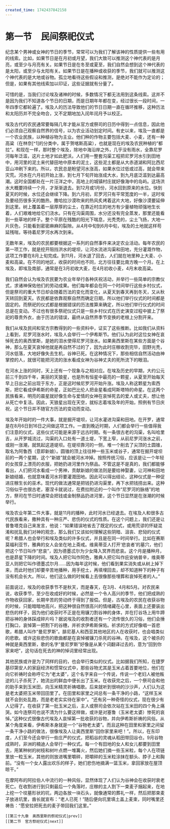 ```yaml
---
created_time: 1742437842158
---
```

# 第一节　民间祭祀仪式

纪念某个男神或女神的节日的季节，常常可以为我们了解该神的性质提供一些有用的线索。比如，如果节日是在月初或月望，我们大致可以推测这个神代表的是月亮，或至少与月亮有关。如果节日是在冬至或夏至，我们自然会想到这个神代表的是太阳，或至少与太阳有关。如果节日是在播种或收获的季节，我们就可以推测这个神代表的是大地或谷物。孤立地看待这些假设和推测，是绝对不能作为定论的；但是，如果有其他线索加以印证，这些证据就有分量了。

可惜的是，当我们讨论埃及诸神的时候，多数情况下都无法用到这条线索。这并不是因为我们不知道各个节日的日期，而是日期年年都在变，经过很长一段时间，一年四季它都轮遍了。埃及人的历法导致他们的节日日期一直在循环推移，这种历法和太阳历并不完全吻合，又不定期地加入闰年闰月予以校正。

埃及古代的农民通常要每隔几年才能从官方或祭司的日历中得到一点信息，因此他们必须自己观察自然界的信号，以为农业活动划定时间。有史以来，埃及一直都是一个农业民族，以种植谷物为主业。他们种的作物主要包括大麦、小麦，还有一种高粱（在林奈[^1]的分类中，属于贺喀斯高粱），也就是现在的埃及农民种植的“都拉”。和现在一样，那时整个埃及，除地中海沿岸之外，几乎没有雨水，全靠尼罗河每年泛滥，这片土地才如此肥沃。人们用一整套沟渠工程把尼罗河水引到田地中，用河里的泥土来代替田地中原本的泥土，这些泥土都是从大赤道湖和阿比西尼亚山冲刷下来的。所以，农民总是盼望河水涨高，如果水位过低或过高，就会带来灾荒。河水在六月初开始上涨，到七月下旬开始涨成大水，到九月底泛滥到达最高潮。这时全国都处在一片汪洋之中，高地上的城镇村庄就好像海中的岛屿。这场洪水大概要持续一个月，才渐渐退去。到12月或1月份，河水回到原来的水位。快到夏天的时候，水位还会继续下降。到六月初，尼罗河只有平常宽度的一半，这时埃及要经历很多天的酷热，撒哈拉沙漠吹来的热风炙烤着这片大地，好像沙漠要延伸到这里。树上覆盖着一层厚厚的尘土，在靠近村庄的地方有少量植物顽强地生长着，人们艰难地给它们浇水。只有在沟渠周围，水分还没有完全蒸发，那里还能看到一些草地的样子。整个平原在残酷的阳光下喘息，光秃秃的，尘土飞扬，大地一片灰色，只能看到密密麻麻的裂隙。从4月中旬到6月中旬，埃及的土地就这样苟延残喘，等待着尼罗河水再次到来。

无数年来，埃及的农民都要根据这一系列的自然事件来决定农业活动。每年农民的第一项工作，就是挖开阻挡洪水的堤坝，让河水流进沟渠和田地，充分灌溉作物，这项工作要在8月上旬完成。到11月，河水退了回去，人们就在地里种上大麦、小麦和高粱。在不同的地区，收获的时间也不同，北方往往要比南方晚一个月。在上埃及，即埃及南部，通常是在3月初收大麦，在4月初收小麦，4月末收高粱。

我们自然会认为埃及农民要为农业年举行各种庆祝活动，并举行一些简单的宗教仪式，求诸神保佑他们的劳动成果。他们每年都会在同一个时间举行这些乡村仪式，但是祭司的重大节日却会随着历法的变化而变化，从夏天到春天再到冬天，又从秋天转回到夏天。农民都是依靠观察自然而确定日期，所以他们举行仪式的时间都是固定的。而祭祀的仪式都是根据错误的历法推算来确定，所以他们举行仪式的时间总是在变动。不过也有很多祭祀仪式只是一些乡村仪式在历史演变过程中披上了祭祀的尊贵外衣，由于历法的错误，最终从自然界季节变换的老根上分割开来。

我们从埃及民间和官方宗教得到的一些资料中，证实了这些推断。比如我们从资料上看到，尼罗河涨水时，埃及人会举行一个伊希斯节。他们认为此时这位女神在哀悼死去的奥西里斯，是她的泪水使得尼罗河涨水。如果奥西里斯在某些方面是个谷神，那么在夏天哀悼他就是再自然不过的了，因为此时庄稼收割完毕，田野光秃，河水低落，大地好像失去生机，谷神已死。在这种情况下，那些相信自然活动由神掌控的人，就很可能把河流的涨水看成女神为谷神丈夫的死所流下的眼泪。

在河水上涨的同时，天上还有一个现象与之相对应。在埃及历史的早期，大约公元前三千到四千年，美丽的天狼星，也是所有恒星中最亮的一颗星，从夏至开始每天早上日出之前出现于东方，正是这时候尼罗河开始升涨。埃及人称这颗星为索西斯，把它看成伊希斯的命星，正如巴比伦人把金星看成阿斯塔特的命星。在这两个民族看来，明亮的晨星就好像生命与爱情的女神在哀悼死去的爱人或丈夫，想让他从死亡中复活。因此，天狼星出现在天空，就标志着埃及年的开始，照例有节日庆祝，这个节日并不随官方历法的变动而变动。

埃及年开始时的一件大事，就是掘开堤坝，让河水灌进沟渠和田地。在开罗，通常是在8月6日到16日之间做这项工作。一直到晚近时期，人们都会举行一些值得我们注意的仪式，这些仪式可能是来源于远古时期。有一条很古老的沟渠，名叫哈里吉，从开罗城流过，沟渠的入口处有一道土堤，下宽上窄，从前尼罗河涨水之前，或刚一涨潮，就筑起这道堤坝。在堤坝靠河的一侧，堆一个削去了尖顶的土圆锥，取名为阿鲁西（意即新娘）。圆锥的顶上往往种一些玉米或谷子，通常在掘开堤坝前的一两个星期，这个“新娘”就会被河水冲掉。按照传统习俗，应该是让一个年轻的女孩穿上漂亮的衣服，把她扔进河里作为祭品。不管这是不是真的，我们都能够看出，人们把河水看成一个男神，贡献新娘的做法则是要给神娶妻，让河神和田地新娘结婚，也就意味着河水将要灌溉田地。因此可以得出结论，这种仪式是一种促进庄稼生长的巫术。现代的做法通常是把钱扔进沟渠里，再下水把钱捞出来。这种习俗似乎也很古老，塞涅卡就说过，在费拉附近的一个叫作“尼罗河的脉络”的地方，祭司在节日时通常会把钱或金制祭品扔进河里，这个节日显然是在涨潮的时候举行。

埃及农业年第二件大事，就是11月的播种，此时河水已经退去。在埃及人和很多古代民族看来，撒种具有一种庄严、悲伤的仪式的性质。在这个问题上，我们还是让普鲁塔克自己来发言，他说：“如果错误地省去了既定的仪式，或用荒谬的怀疑混淆和扰乱我们对神的观念，那么我们又该如何理解这些阴暗、沮丧、悲恸的仪式呢？希腊人也会举行和埃及类似的许多仪式，并且是在同一时间举行。比如在赛斯莫福利亚节，雅典的女人会坐在地上斋戒。维奥蒂亚人打开‘悲哀者’的墓穴，他们把这个节日叫作“悲哀”，因为德墨忒尔为少女降入冥界而悲哀。这个月是播种月，也是昴星下降的时间。埃及人把它叫作阿色，雅典人把它叫作庇安纳普辛，维奥蒂亚人则把它叫作德墨忒尔月……因为每年这时候，他们看到果实消失或从树上掉下来，而此时他们却要辛苦地播种，用手挖土，再填埋回去，却不知道种下的种子有没有机会长大。所以，他们这么做的时候看上去很像那些埋葬和哀悼死者的人。”

前面说过，埃及的收获季节不是秋天，而是春天，在3月、4月和5月。对农民来说，收获季节，至少在收成好的时候，必然是一个令人高兴的季节，他们把成熟的作物收获回家，长期辛苦的劳动终于得到了报偿。但是，古埃及的农民在收获谷物的时候，只能暗暗地高兴，把这种很自然很高兴的情绪藏在心里，表面上还要装出悲伤的样子，因为他们收获时不正是在用镰刀割谷神的身体，并在打谷场上用牛蹄把谷神的身体踩成碎片吗？据说埃及的收割者还有一个流传很久的习俗，他们会捶打胸口，哀悼第一把割下的谷穗，并祈求伊希斯保佑。祈求的方式好像唱一首悲歌，希腊人叫作“曼尼罗斯”。腓尼基人和西亚其他地区的人在收获时，也会唱类似的悲歌。或许这些悲伤的歌曲都是在哀悼被镰刀杀死的谷神。在埃及，这个被杀的神就是奥西里斯，歌的名字“曼尼罗斯”好像是从某个词翻译过去的，意为“回到你家来吧”，这句话在死去的神的悼词里经常出现。

其他民族或许是为了同样的目的，也会举行类似的仪式。比如据我们所知，在捷罗基印第安人的家庭经济和惯常仪式中，那些谷物尤其是玉米占着首要地位，他们在向它祈祷时会称呼它为“老太婆”，这个名字来自一个传说，传说一个老妇人被他叛逆的儿子杀死了，她流出的鲜血中便长出了玉米。在收获完之后，一个祭司会和他的助手来到玉米田，向玉米精灵祈祷唱歌。后来就听到很响的沙沙声，人们认为这是老太婆把玉米带回田里了。在田里和家里之间总有一条干净的小路，“这样玉米就不会到处乱跑，而是老老实实待在家中”。“还有另一种奇怪的仪式，现在很少有人记得了。在收获了第一批玉米之后，主人或祭司会依次站在玉米田的四个角上痛哭。如今连祭司也说不清为什么要这样做，或许是对塞鲁（玉米老太婆）惨死的哀悼。”这种仪式很像古代埃及人哀悼第一批收获的谷物，并向伊希斯祈祷的风俗。从某个角度来看，伊希斯本身就是一个“谷物老太婆”。而且这种在田里和家里之间留一条干净小路的做法，很像埃及人让奥西里斯“回你家里来吧！”。所以，在东印度，人们至今还会举行一些庄严的仪式，把稻谷的灵魂从稻田带回谷仓。9月谷物成熟时，非洲的楠迪人会举行一种仪式。每一个有田地的女人和女儿都要到田里去，用某种树的树枝和树叶点燃一堆篝火，然后她们摘一些玉米粒，每个人在项链里放一粒玉米，其他的则放进嘴里嚼碎，把嚼碎的玉米粒涂抹在额头、脖子上和胸前。“没有一个女人露出欢乐的样子，她们悲伤地摘满一篮玉米，拿回家放在屋顶晾干。”

在摩阿布的阿拉伯人中流行的一种风俗，显然体现了人们认为谷神会在收获时衰老死亡。在收割进行到只剩最后一个角落时，庄稼的主人割下一束麦子捆起来，在地上挖一个坟墓形状的坑，两边各放一块石头，就像通常的葬礼一样，然后把那束麦子放进坑里，酋长就宣布：“老人已死！”随后便向坑里填土盖上麦束，同时嘴里还祷告：“愿安拉把死去的麦子带回我们这里。”

```booknav
[[第三十九章　奥西里斯的祭祀仪式|prev]]
[[第二节　官方祭祀仪式|next]]
```